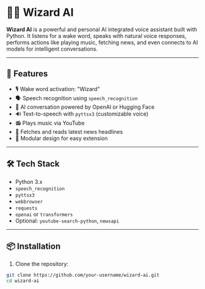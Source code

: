 # 🧙‍♂️ Wizard AI

**Wizard AI** is a powerful and personal AI integrated voice assistant built with Python. It listens for a wake word, speaks with natural voice responses, performs actions like playing music, fetching news, and even connects to AI models for intelligent conversations.

---

## 🚀 Features

- 🎙️ Wake word activation: "Wizard"
- 🗣️ Speech recognition using `speech_recognition`
- 🧠 AI conversation powered by OpenAI or Hugging Face
- 🔊 Text-to-speech with `pyttsx3` (customizable voice)
- 📻 Plays music via YouTube
- 📰 Fetches and reads latest news headlines
- 🧩 Modular design for easy extension

---

## 🛠️ Tech Stack

- Python 3.x
- `speech_recognition`
- `pyttsx3`
- `webbrowser`
- `requests`
- `openai` or `transformers`
- Optional: `youtube-search-python`, `newsapi`

---

## 📦 Installation

1. Clone the repository:

```bash
git clone https://github.com/your-username/wizard-ai.git
cd wizard-ai
